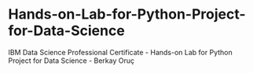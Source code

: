 # Hands-on-Lab-for-Python-Project-for-Data-Science
IBM Data Science Professional Certificate - Hands-on Lab for Python Project for Data Science - Berkay Oruç

